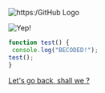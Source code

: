 






![https:/GitHub Logo](https://imgur.com/MkjMySg.png)

![Yep!](https://i.stack.imgur.com/1dpmw.gif)

```javascript
function test() {
 console.log("BECODED!");
test();
}
```
[Let's go back, shall we ?](/README.md)
